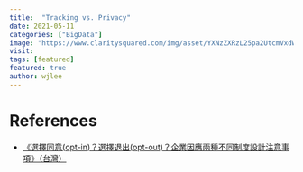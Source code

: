 ```yaml
---
title:  "Tracking vs. Privacy"
date: 2021-05-11
categories: ["BigData"]
image: "https://www.claritysquared.com/img/asset/YXNzZXRzL25pa2UtcmVxdWVzdHMuanBn?fm=webp&w=1686&s=64b836fd2ac14df26f2a4804bdf7cea2"
visit:
tags: [featured]
featured: true
author: wjlee
---
```


# References
* [《選擇同意(opt-in)？選擇退出(opt-out)？企業因應兩種不同制度設計注意事項》（台灣）](https://www.leetsai.com/%E7%89%B9%E8%BC%AF/opt-in-opt-out-precautions-for-enterprises-concerning-the-design-of-two-different-systems-taiwan?lang=zh-hant)